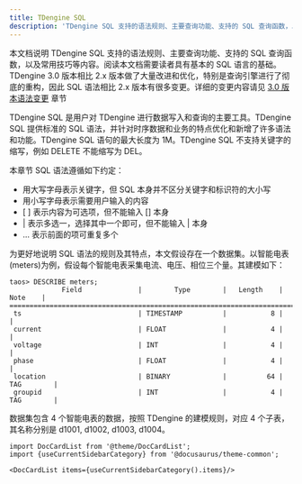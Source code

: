 ```yaml
---
title: TDengine SQL
description: 'TDengine SQL 支持的语法规则、主要查询功能、支持的 SQL 查询函数，以及常用技巧等内容'
---
```


本文档说明 TDengine SQL 支持的语法规则、主要查询功能、支持的 SQL 查询函数，以及常用技巧等内容。阅读本文档需要读者具有基本的 SQL 语言的基础。TDengine 3.0 版本相比 2.x 版本做了大量改进和优化，特别是查询引擎进行了彻底的重构，因此 SQL 语法相比 2.x 版本有很多变更。详细的变更内容请见 [3.0 版本语法变更](./changes) 章节

TDengine SQL 是用户对 TDengine 进行数据写入和查询的主要工具。TDengine SQL 提供标准的 SQL 语法，并针对时序数据和业务的特点优化和新增了许多语法和功能。TDengine SQL 语句的最大长度为 1M。TDengine SQL 不支持关键字的缩写，例如 DELETE 不能缩写为 DEL。

本章节 SQL 语法遵循如下约定：

- 用大写字母表示关键字，但 SQL 本身并不区分关键字和标识符的大小写
- 用小写字母表示需要用户输入的内容
- \[ \] 表示内容为可选项，但不能输入 [] 本身
- | 表示多选一，选择其中一个即可，但不能输入 | 本身
- … 表示前面的项可重复多个

为更好地说明 SQL 语法的规则及其特点，本文假设存在一个数据集。以智能电表(meters)为例，假设每个智能电表采集电流、电压、相位三个量。其建模如下：

```
taos> DESCRIBE meters;
             Field              |        Type        |   Length    |    Note    |
=================================================================================
 ts                             | TIMESTAMP          |           8 |            |
 current                        | FLOAT              |           4 |            |
 voltage                        | INT                |           4 |            |
 phase                          | FLOAT              |           4 |            |
 location                       | BINARY             |          64 | TAG        |
 groupid                        | INT                |           4 | TAG        |
```

数据集包含 4 个智能电表的数据，按照 TDengine 的建模规则，对应 4 个子表，其名称分别是 d1001, d1002, d1003, d1004。

```mdx-code-block
import DocCardList from '@theme/DocCardList';
import {useCurrentSidebarCategory} from '@docusaurus/theme-common';

<DocCardList items={useCurrentSidebarCategory().items}/>
```
